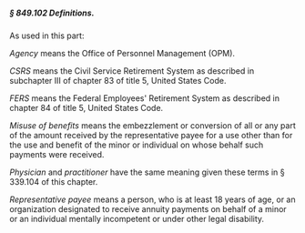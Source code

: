 ##### § 849.102 Definitions. #####

As used in this part:

*Agency* means the Office of Personnel Management (OPM).

*CSRS* means the Civil Service Retirement System as described in subchapter III of chapter 83 of title 5, United States Code.

*FERS* means the Federal Employees' Retirement System as described in chapter 84 of title 5, United States Code.

*Misuse of benefits* means the embezzlement or conversion of all or any part of the amount received by the representative payee for a use other than for the use and benefit of the minor or individual on whose behalf such payments were received.

*Physician* and *practitioner* have the same meaning given these terms in § 339.104 of this chapter.

*Representative payee* means a person, who is at least 18 years of age, or an organization designated to receive annuity payments on behalf of a minor or an individual mentally incompetent or under other legal disability.